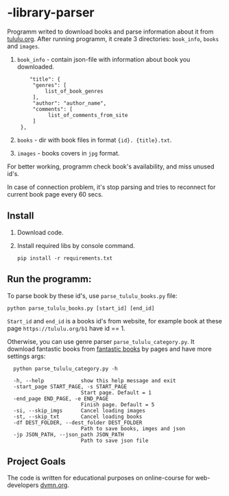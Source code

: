 # -library-parser
 
Programm writed to download books and parse information about it from
[tululu.org](https://tululu.org/). 
After running programm, it create 3 directories: `book_info`, `books` and `images`.

1. `book_info` - contain json-file with information about book you downloaded. 
   
   ```
       "title": {
        "genres": [
            list_of_book_genres
        ],
        "author": "author_name",
        "comments": [
             list_of_comments_from_site
        ]
    },
   ```
   
2. `books` - dir with book files in format `{id}. {title}.txt`.

3. `images` - books covers in `jpg` format.

For better working, programm check book's availability, and miss unused id's.

In case of connection problem, it's stop parsing and tries to reconnect for current book page 
every 60 secs.

## Install

1. Download code.
2. Install required libs by console command.
  
   ```
   pip install -r requirements.txt
   ```

## Run the programm:

To parse book by these id's, use `parse_tululu_books.py` file:

   ```
   python parse_tululu_books.py [start_id] [end_id]
   ```

`Start_id` and `end_id` is a books id's from website, for example
   book at these page `https://tululu.org/b1` have id == 1. 

Otherwise, you can use genre parser `parse_tululu_category.py`. 
It download fantastic books from [fantastic books](https://tululu.org/l55/) by pages
and have more settings args:

```commandline
  python parse_tululu_category.py -h

  -h, --help            show this help message and exit
  -start_page START_PAGE, -s START_PAGE
                        Start page. Default = 1
  -end_page END_PAGE, -e END_PAGE
                        Finish page. Default = 5
  -si, --skip_imgs      Cancel loading images
  -st, --skip_txt       Cancel loading books
  -df DEST_FOLDER, --dest_folder DEST_FOLDER
                        Path to save books, imges and json
  -jp JSON_PATH, --json_path JSON_PATH
                        Path to save json file
```

## Project Goals

The code is written for educational purposes on online-course for 
web-developers [dvmn.org](https://dvmn.org/).
